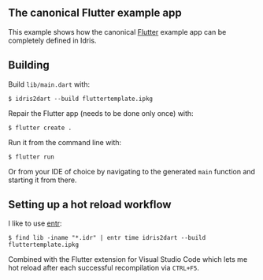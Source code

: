 ## The canonical Flutter example app

This example shows how the canonical [Flutter](https://flutter.dev/) example app can be completely defined in Idris.

## Building

Build `lib/main.dart` with:

    $ idris2dart --build fluttertemplate.ipkg

Repair the Flutter app (needs to be done only once) with:

    $ flutter create .

Run it from the command line with:

    $ flutter run

Or from your IDE of choice by navigating to the generated `main` function and starting it from there.

## Setting up a hot reload workflow

I like to use [entr](http://eradman.com/entrproject/):

    $ find lib -iname "*.idr" | entr time idris2dart --build fluttertemplate.ipkg

Combined with the Flutter extension for Visual Studio Code which lets me hot reload after each successful recompilation via `CTRL+F5`.
